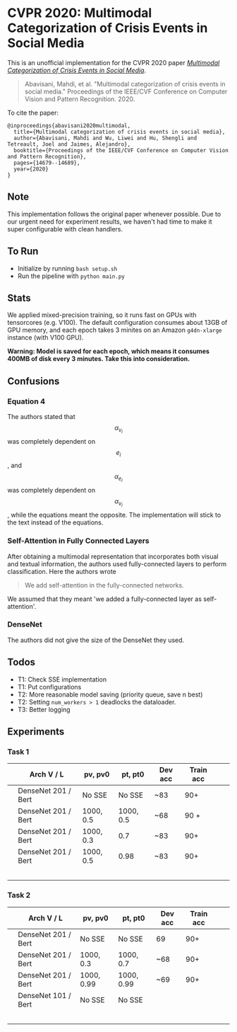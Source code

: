 # CVPR 2020: Multimodal Categorization of Crisis Events in Social Media

This is an unofficial implementation for the CVPR 2020 paper [*Multimodal Categorization of Crisis Events in Social Media*](https://openaccess.thecvf.com/content_CVPR_2020/papers/Abavisani_Multimodal_Categorization_of_Crisis_Events_in_Social_Media_CVPR_2020_paper.pdf).

> Abavisani, Mahdi, et al. "Multimodal categorization of crisis events in social media." Proceedings of the IEEE/CVF Conference on Computer Vision and Pattern Recognition. 2020.

To cite the paper:
```
@inproceedings{abavisani2020multimodal,
  title={Multimodal categorization of crisis events in social media},
  author={Abavisani, Mahdi and Wu, Liwei and Hu, Shengli and Tetreault, Joel and Jaimes, Alejandro},
  booktitle={Proceedings of the IEEE/CVF Conference on Computer Vision and Pattern Recognition},
  pages={14679--14689},
  year={2020}
}
```

## Note
This implementation follows the original paper whenever possible. Due to our urgent need for experiment results, we haven't had time to make it super configurable with clean handlers.


## To Run
- Initialize by running `bash setup.sh`
- Run the pipeline with `python main.py`

## Stats
We applied mixed-precision training, so it runs fast on GPUs with tensorcores (e.g. V100). The default configuration consumes about 13GB of GPU memory, and each epoch takes 3 minites on an Amazon `g4dn-xlarge` instance (with V100 GPU).

**Warning: Model is saved for each epoch, which means it consumes 400MB of disk every 3 minutes. Take this into consideration.**


## Confusions
### Equation 4
The authors stated that $$\alpha_{v_i}$$ was completely dependent on $$e_i$$, and $$\alpha_{e_i}$$ was completely dependent on $$\alpha_{v_i}$$, while the equations meant the opposite. The implementation will stick to the text instead of the equations.

### Self-Attention in Fully Connected Layers
After obtaining a multimodal representation that incorporates both visual and textual information, the authors used fully-connected layers to perform classification. Here the authors wrote 

> We add self-attention in the fully-connected networks. 

 We assumed that they meant 'we added a fully-connected layer as self-attention'.

### DenseNet
The authors did not give the size of the DenseNet they used.


## Todos
- T1: Check SSE implementation
- T1: Put configurations 
- T2: More reasonable model saving (priority queue, save n best)
- T2: Setting `num_workers > 1` deadlocks the dataloader.
- T3: Better logging





## Experiments 

### Task 1

|      | Arch V / L          | pv, pv0   | pt, pt0   | Dev acc | Train acc |      |      |
| ---- | ------------------- | --------- | --------- | ------- | --------- | ---- | ---- |
|      | DenseNet 201 / Bert | No SSE    | No SSE    | ~83     | 90+       |      |      |
|      | DenseNet 201 / Bert | 1000, 0.5 | 1000, 0.5 | ~68     | 90 +      |      |      |
|      | DenseNet 201 / Bert | 1000, 0.3 | 0.7       | ~83     | 90+       |      |      |
|      | DenseNet 201 / Bert | 1000, 0.5 | 0.98      | ~83     | 90+       |      |      |
|      |                     |           |           |         |           |      |      |
|      |                     |           |           |         |           |      |      |
|      |                     |           |           |         |           |      |      |
|      |                     |           |           |         |           |      |      |
|      |                     |           |           |         |           |      |      |

### Task 2

|      | Arch V / L          | pv, pv0    | pt, pt0    | Dev acc | Train acc |      |      |
| ---- | ------------------- | ---------- | ---------- | ------- | --------- | ---- | ---- |
|      | DenseNet 201 / Bert | No SSE     | No SSE     | 69      | 90+       |      |      |
|      | DenseNet 201 / Bert | 1000, 0.3  | 1000, 0.7  | ~68     | 90+       |      |      |
|      | DenseNet 201 / Bert | 1000, 0.99 | 1000, 0.99 | ~69     | 90+       |      |      |
|      | DenseNet 101 / Bert | No SSE     | No SSE     |         |           |      |      |
|      |                     |            |            |         |           |      |      |
|      |                     |            |            |         |           |      |      |
|      |                     |            |            |         |           |      |      |
|      |                     |            |            |         |           |      |      |
|      |                     |            |            |         |           |      |      |